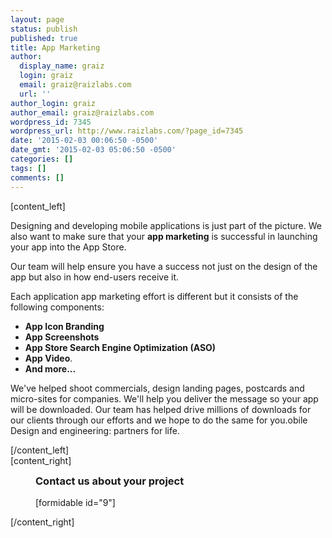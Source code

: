 ```yaml
---
layout: page
status: publish
published: true
title: App Marketing
author:
  display_name: graiz
  login: graiz
  email: graiz@raizlabs.com
  url: ''
author_login: graiz
author_email: graiz@raizlabs.com
wordpress_id: 7345
wordpress_url: http://www.raizlabs.com/?page_id=7345
date: '2015-02-03 00:06:50 -0500'
date_gmt: '2015-02-03 05:06:50 -0500'
categories: []
tags: []
comments: []
---
```

<p>[content_left]</p>
<p dir="ltr">Designing and developing mobile applications is just part of the picture. We also want to make sure that your <strong>app marketing</strong> is successful in launching your app into the App Store.</p>
<p dir="ltr">Our team will help ensure you have a success not just on the design of the app but also in how end-users receive it.</p>
<p dir="ltr">Each application app marketing effort is different but it consists of the following components:</p>
<ul>
<li><strong>App Icon Branding</strong></li>
<li><strong>App Screenshots</strong></li>
<li><strong>App Store Search Engine Optimization (ASO)</strong></li>
<li><strong>App Video</strong>.</li>
<li><strong>And more...</strong></li>
</ul>
<p>We've helped shoot commercials, design landing pages, postcards and micro-sites for companies. We'll help you deliver the message so your app will be downloaded. Our team has helped drive millions of downloads for our clients through our efforts and we hope to do the same for you.obile Design and engineering: partners for life.</p>
<p>[/content_left]<br />
[content_right]</p>
<div style="margin: 0px 40px;">
<h3 style="margin-top: 0px;">Contact us about your project</h3>
<p>[formidable id="9"]</p>
</div>
<p>[/content_right]</p>
